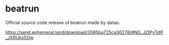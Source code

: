 # beatrun
Official source code release of beatrun made by datae.

https://send.ephemeral.land/download/3585ba725ca36278/#NG_JZtPyTdlF_JXRUko5Ow